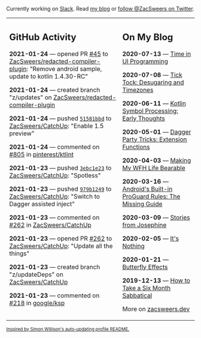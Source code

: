 Currently working on [Slack](https://slack.com/). Read [my blog](https://zacsweers.dev/) or [follow @ZacSweers on Twitter](https://twitter.com/ZacSweers).

<table><tr><td valign="top" width="60%">

## GitHub Activity
<!-- githubActivity starts -->
**2021-01-24** — opened PR [#45](https://api.github.com/repos/ZacSweers/redacted-compiler-plugin/pulls/45) to [ZacSweers/redacted-compiler-plugin](https://api.github.com/repos/ZacSweers/redacted-compiler-plugin): "Remove android sample, update to kotlin 1.4.30-RC"

**2021-01-24** — created branch "z/updates" on [ZacSweers/redacted-compiler-plugin](https://api.github.com/repos/ZacSweers/redacted-compiler-plugin)

**2021-01-24** — pushed [`51581bbd`](https://github.com/ZacSweers/CatchUp/commit/51581bbd624295220db1196cfc026dc974c0d072) to [ZacSweers/CatchUp](https://api.github.com/repos/ZacSweers/CatchUp): "Enable 1.5 preview"

**2021-01-24** — commented on [#805](https://github.com/pinterest/ktlint/issues/805#issuecomment-766291954) in [pinterest/ktlint](https://api.github.com/repos/pinterest/ktlint)

**2021-01-23** — pushed [`3ebc1e23`](https://github.com/ZacSweers/CatchUp/commit/3ebc1e23d4adc796cb92788cc1119a00818cce28) to [ZacSweers/CatchUp](https://api.github.com/repos/ZacSweers/CatchUp): "Spotless"

**2021-01-23** — pushed [`979b1249`](https://github.com/ZacSweers/CatchUp/commit/979b124993ea80b98e6248bc42cabe35cb6546d2) to [ZacSweers/CatchUp](https://api.github.com/repos/ZacSweers/CatchUp): "Switch to Dagger assisted inject"

**2021-01-23** — commented on [#262](https://github.com/ZacSweers/CatchUp/pull/262#issuecomment-766291055) in [ZacSweers/CatchUp](https://api.github.com/repos/ZacSweers/CatchUp)

**2021-01-23** — opened PR [#262](https://api.github.com/repos/ZacSweers/CatchUp/pulls/262) to [ZacSweers/CatchUp](https://api.github.com/repos/ZacSweers/CatchUp): "Update all the things"

**2021-01-23** — created branch "z/updateDeps" on [ZacSweers/CatchUp](https://api.github.com/repos/ZacSweers/CatchUp)

**2021-01-23** — commented on [#218](https://github.com/google/ksp/issues/218#issuecomment-766273979) in [google/ksp](https://api.github.com/repos/google/ksp)
<!-- githubActivity ends -->
</td><td valign="top" width="40%">

## On My Blog
<!-- blog starts -->
**2020-07-13** — [Time in UI Programming](https://www.zacsweers.dev/time-in-ui/)

**2020-07-08** — [Tick Tock: Desugaring and Timezones](https://www.zacsweers.dev/ticktock-desugaring-timezones/)

**2020-06-11** — [Kotlin Symbol Processing: Early Thoughts](https://www.zacsweers.dev/kotlin-symbol-processor-early-thoughts/)

**2020-05-01** — [Dagger Party Tricks: Extension Functions](https://www.zacsweers.dev/dagger-party-tricks-extension-functions/)

**2020-04-03** — [Making My WFH Life Bearable](https://www.zacsweers.dev/making-wfh-life-bearable/)

**2020-03-16** — [Android's Built-in ProGuard Rules: The Missing Guide](https://www.zacsweers.dev/android-proguard-rules/)

**2020-03-09** — [Stories from Josephine](https://www.zacsweers.dev/stories-from-josephine/)

**2020-02-05** — [It's Nothing](https://www.zacsweers.dev/its-nothing/)

**2020-01-21** — [Butterfly Effects](https://www.zacsweers.dev/butterfly-effects/)

**2019-12-13** — [How to Take a Six Month Sabbatical](https://www.zacsweers.dev/how-to-take-a-six-month-sabbatical/)
<!-- blog ends -->
More on [zacsweers.dev](https://zacsweers.dev/)
</td></tr></table>

<sub><a href="https://simonwillison.net/2020/Jul/10/self-updating-profile-readme/">Inspired by Simon Willison's auto-updating profile README.</a></sub>